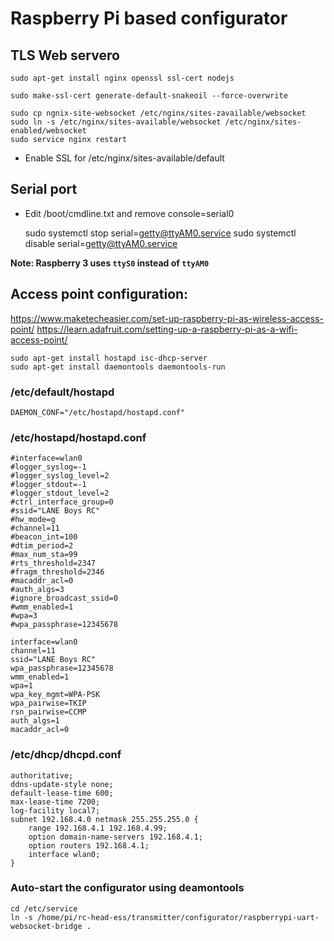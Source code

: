 # Raspberry Pi based configurator


## TLS Web servero
    sudo apt-get install nginx openssl ssl-cert nodejs

    sudo make-ssl-cert generate-default-snakeoil --force-overwrite

    sudo cp ngnix-site-websocket /etc/nginx/sites-zavailable/websocket
    sudo ln -s /etc/nginx/sites-available/websocket /etc/nginx/sites-enabled/websocket
    sudo service nginx restart

- Enable SSL for /etc/nginx/sites-available/default



## Serial port

- Edit /boot/cmdline.txt and remove console=serial0

    sudo systemctl stop serial=getty@ttyAM0.service
    sudo systemctl disable serial=getty@ttyAM0.service

**Note: Raspberry 3 uses `ttyS0` instead of `ttyAM0`**

## Access point configuration:
https://www.maketecheasier.com/set-up-raspberry-pi-as-wireless-access-point/
https://learn.adafruit.com/setting-up-a-raspberry-pi-as-a-wifi-access-point/

    sudo apt-get install hostapd isc-dhcp-server
    sudo apt-get install daemontools daemontools-run

### /etc/default/hostapd
    DAEMON_CONF="/etc/hostapd/hostapd.conf"

### /etc/hostapd/hostapd.conf
    #interface=wlan0
    #logger_syslog=-1
    #logger_syslog_level=2
    #logger_stdout=-1
    #logger_stdout_level=2
    #ctrl_interface_group=0
    #ssid="LANE Boys RC"
    #hw_mode=g
    #channel=11
    #beacon_int=100
    #dtim_period=2
    #max_num_sta=99
    #rts_threshold=2347
    #fragm_threshold=2346
    #macaddr_acl=0
    #auth_algs=3
    #ignore_broadcast_ssid=0
    #wmm_enabled=1
    #wpa=3
    #wpa_passphrase=12345678

    interface=wlan0
    channel=11
    ssid="LANE Boys RC"
    wpa_passphrase=12345678
    wmm_enabled=1
    wpa=1
    wpa_key_mgmt=WPA-PSK
    wpa_pairwise=TKIP
    rsn_pairwise=CCMP
    auth_algs=1
    macaddr_acl=0

### /etc/dhcp/dhcpd.conf
    authoritative;
    ddns-update-style none;
    default-lease-time 600;
    max-lease-time 7200;
    log-facility local7;
    subnet 192.168.4.0 netmask 255.255.255.0 {
        range 192.168.4.1 192.168.4.99;
        option domain-name-servers 192.168.4.1;
        option routers 192.168.4.1;
        interface wlan0;
    }

### Auto-start the configurator using deamontools

    cd /etc/service
    ln -s /home/pi/rc-head-ess/transmitter/configurator/raspberrypi-uart-websocket-bridge .


